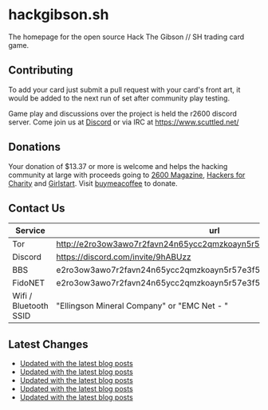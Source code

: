 # hackgibson.sh
The homepage for the open source Hack The Gibson // SH trading card game.


## Contributing

To add your card just submit a pull request with your card's front art, it would be added to the next run of set after community play testing.

Game play and discussions over the project is held the r2600 discord server. Come join us at [Discord](https://discord.com/invite/9hABUzz) or via IRC at https://www.scuttled.net/


## Donations

Your donation of $13.37 or more is welcome and helps the hacking community at large with proceeds going to [2600 Magazine](https://2600.com/), [Hackers for Charity](https://hackersforcharity.org) and [Girlstart](https://girlstart.org).  Visit [buymeacoffee](https://www.buymeacoffee.com/hackgibson.sh) to donate.


## Contact Us

Service | url
-|-
Tor | http://e2ro3ow3awo7r2favn24n65ycc2qmzkoayn5r57e3f56nvjwdcgg32ad.onion
Discord | https://discord.com/invite/9hABUzz
BBS | e2ro3ow3awo7r2favn24n65ycc2qmzkoayn5r57e3f56nvjwdcgg32ad.onion:23
FidoNET | e2ro3ow3awo7r2favn24n65ycc2qmzkoayn5r57e3f56nvjwdcgg32ad.onion:24554
Wifi / Bluetooth SSID | "Ellingson Mineral Company" or "EMC Net - <fidonet address>"

## Latest Changes
<!-- BLOG-POST-LIST:START -->
- [Updated with the latest blog posts](https://github.com/DFW2600/hackgibson.sh/commit/a10152fe8efc557e97cdb0f5a70c4b61c7331aa6)
- [Updated with the latest blog posts](https://github.com/DFW2600/hackgibson.sh/commit/183d573fcee5087ee4c45a5386f970fc439b69f6)
- [Updated with the latest blog posts](https://github.com/DFW2600/hackgibson.sh/commit/987fd6447052c5dd2788a69b39a78cd0074f5ac3)
- [Updated with the latest blog posts](https://github.com/DFW2600/hackgibson.sh/commit/f6e4124e9a180f461b6115313c1933c5c7aaa4db)
- [Updated with the latest blog posts](https://github.com/DFW2600/hackgibson.sh/commit/ff9662dd81f726f05c8f3745a90cfffcbfcda6e1)
<!-- BLOG-POST-LIST:END -->
